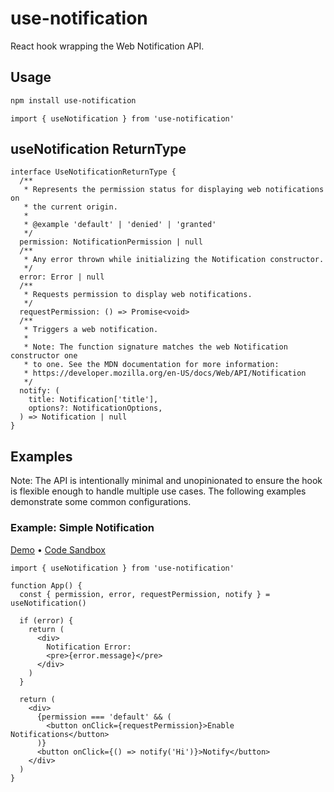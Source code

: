 # use-notification

React hook wrapping the Web Notification API.

## Usage

```bash
npm install use-notification
```

```tsx
import { useNotification } from 'use-notification'
```

## useNotification ReturnType

```tsx
interface UseNotificationReturnType {
  /**
   * Represents the permission status for displaying web notifications on
   * the current origin.
   *
   * @example 'default' | 'denied' | 'granted'
   */
  permission: NotificationPermission | null
  /**
   * Any error thrown while initializing the Notification constructor.
   */
  error: Error | null
  /**
   * Requests permission to display web notifications.
   */
  requestPermission: () => Promise<void>
  /**
   * Triggers a web notification.
   *
   * Note: The function signature matches the web Notification constructor one
   * to one. See the MDN documentation for more information:
   * https://developer.mozilla.org/en-US/docs/Web/API/Notification
   */
  notify: (
    title: Notification['title'],
    options?: NotificationOptions,
  ) => Notification | null
}
```

## Examples

Note: The API is intentionally minimal and unopinionated to ensure the hook is
flexible enough to handle multiple use cases. The following examples demonstrate
some common configurations.

### Example: Simple Notification

[Demo](https://1pb5m.csb.app/) •
[Code Sandbox](https://codesandbox.io/s/simple-notification-1pb5m)

```tsx
import { useNotification } from 'use-notification'

function App() {
  const { permission, error, requestPermission, notify } = useNotification()

  if (error) {
    return (
      <div>
        Notification Error:
        <pre>{error.message}</pre>
      </div>
    )
  }

  return (
    <div>
      {permission === 'default' && (
        <button onClick={requestPermission}>Enable Notifications</button>
      )}
      <button onClick={() => notify('Hi')}>Notify</button>
    </div>
  )
}
```
